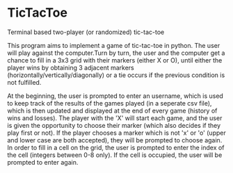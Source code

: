 # TicTacToe
Terminal based two-player (or randomized) tic-tac-toe

This program aims to implement a game of tic-tac-toe in python. The user will 
play against the computer.Turn by turn, the user and the computer get a chance
 to fill in a 3x3 grid with their markers (either X or O), until either the player 
 wins by obtaining 3 adjacent markers (horizontally/vertically/diagonally) or a 
 tie occurs if the previous condition is not fulfilled.
 
At the beginning, the user is prompted to enter an username, which is used to 
keep track of the results of the games played (in a seperate csv file), which 
is then updated and displayed at the end of every game (history of wins and 
losses). The player with the 'X' will start each game, and the user is given
the opportunity to choose their marker (which also decides if they play first or not).
If the player chooses a marker which is not 'x' or 'o' (upper and lower case 
are both accepted), they will be prompted to choose again. In order to fill in a cell 
on the grid, the user is prompted to enter the index of the cell (integers 
between 0-8 only). If the cell is occupied, the user will be prompted to enter again.
